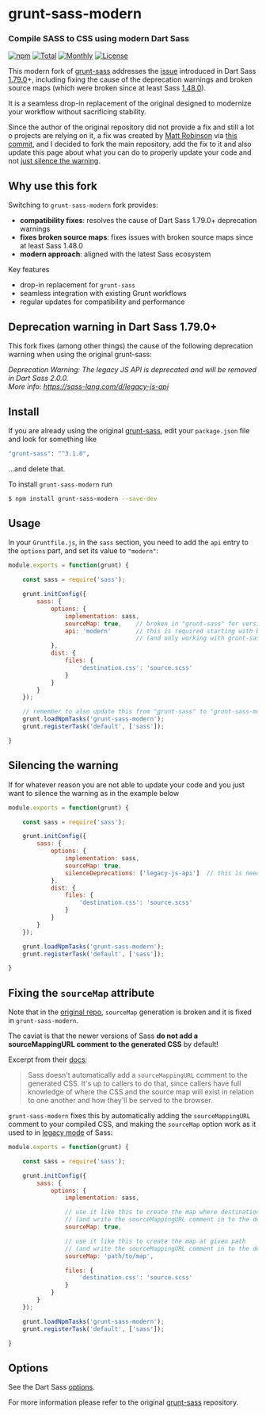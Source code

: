 # grunt-sass-modern

### Compile SASS to CSS using modern Dart Sass

[![npm](https://img.shields.io/npm/v/grunt-sass-modern.svg)](https://www.npmjs.com/package/grunt-sass-modern) [![Total](https://img.shields.io/npm/dt/grunt-sass-modern.svg)](https://www.npmjs.com/package/grunt-sass-modern) [![Monthly](https://img.shields.io/npm/dm/grunt-sass-modern.svg)](https://www.npmjs.com/package/grunt-sass-modern) [![License](https://img.shields.io/npm/l/grunt-sass-modern.svg)](https://github.com/stefangabos/grunt-sass-modern/blob/master/LICENSE.md)

This modern fork of [grunt-sass](https://github.com/sindresorhus/grunt-sass) addresses the [issue](https://github.com/sindresorhus/grunt-sass/issues/311) introduced in Dart Sass [1.79.0](https://github.com/sass/dart-sass/releases/tag/1.79.0)+, including fixing the cause of the deprecation warnings and broken source maps (which were broken since at least Sass [1.48.0](https://github.com/sass/dart-sass/releases/tag/1.48.0)).

It is a seamless drop-in replacement of the original designed to modernize your workflow without sacrificing stability.

Since the author of the original repository did not provide a fix and still a lot o projects are relying on it, a fix was created by [Matt Robinson](https://github.com/mattyrob) via [this commit](https://github.com/mattyrob/grunt-sass/commit/f6c3e356f70ce4a246bb5df250b0b7a1b7418ca9), and I decided to fork the main repository, add the fix to it and also update this page about what you can do to properly update your code and not [just silence the warning](https://sass-lang.com/documentation/breaking-changes/legacy-js-api/#silencing-warnings).


## Why use this fork

Switching to `grunt-sass-modern` fork provides:

- **compatibility fixes**: resolves the cause of Dart Sass 1.79.0+ deprecation warnings
- **fixes broken source maps**: fixes issues with broken source maps since at least Sass 1.48.0
- **modern approach**: aligned with the latest Sass ecosystem

Key features

- drop-in replacement for `grunt-sass`
- seamless integration with existing Grunt workflows
- regular updates for compatibility and performance

## Deprecation warning in Dart Sass 1.79.0+

This fork fixes (among other things) the cause of the following deprecation warning when using the original grunt-sass:

_Deprecation Warning: The legacy JS API is deprecated and will be removed in Dart Sass 2.0.0._<br>
_More info: https://sass-lang.com/d/legacy-js-api_

## Install

If you are already using the original [grunt-sass](https://github.com/sindresorhus/grunt-sass), edit your `package.json` file and look for something like

```bash
"grunt-sass": "^3.1.0",
```
...and delete that.

To install `grunt-sass-modern` run

```bash
$ npm install grunt-sass-modern --save-dev
```

## Usage

In your `Gruntfile.js`, in the `sass` section, you need to add the `api` entry to the `options` part, and set its value to `"modern"`:

```js
module.exports = function(grunt) {

    const sass = require('sass');

    grunt.initConfig({
        sass: {
            options: {
                implementation: sass,
                sourceMap: true,    // broken in "grunt-sass" for versions of SASS newer than 1.48.0
                api: 'modern'       // this is required starting with Dart-Sass 1.79.0
                                    // (and only working with grunt-sass-modern)
            },
            dist: {
                files: {
                    'destination.css': 'source.scss'
                }
            }
        }
    });

    // remember to also update this from "grunt-sass" to "grunt-sass-modern"!
    grunt.loadNpmTasks('grunt-sass-modern');
    grunt.registerTask('default', ['sass']);

}
```

## Silencing the warning

If for whatever reason you are not able to update your code and you just want to silence the warning as in the example below

```js
module.exports = function(grunt) {

    const sass = require('sass');

    grunt.initConfig({
        sass: {
            options: {
                implementation: sass,
                sourceMap: true,
                silenceDeprecations: ['legacy-js-api']	// this is needed in order to silence the deprecation warning
            },
            dist: {
                files: {
                    'destination.css': 'source.scss'
                }
            }
        }
    });

    grunt.loadNpmTasks('grunt-sass-modern');
    grunt.registerTask('default', ['sass']);

}
```

## Fixing the `sourceMap` attribute

Note that in the [original repo](https://github.com/sindresorhus/grunt-sass), `sourceMap` generation is broken and it is fixed in `grunt-sass-modern`.

The caviat is that the newer versions of Sass **do not add a sourceMappingURL comment to the generated CSS** by default!

Excerpt from their [docs](https://sass-lang.com/documentation/js-api/interfaces/options/#sourceMap):

> Sass doesn't automatically add a `sourceMappingURL` comment to the generated CSS. It's up to callers to do that, since callers have full knowledge of where the CSS and the source map will exist in relation to one another and how they'll be served to the browser.

`grunt-sass-modern` fixes this by automatically adding the `sourceMappingURL` comment to your compiled CSS, and making the `sourceMap` option work as it used to in [legacy mode](https://sass-lang.com/documentation/js-api/interfaces/legacysharedoptions/#sourceMap) of Sass:

```js
module.exports = function(grunt) {

    const sass = require('sass');

    grunt.initConfig({
        sass: {
            options: {
                implementation: sass,

                // use it like this to create the map where destination.css resides
                // (and write the sourceMappingURL comment in to the destination.css)
                sourceMap: true,

                // use it like this to create the map at given path
                // (and write the sourceMappingURL comment in to the destination.css)
                sourceMap: 'path/to/map',

                files: {
                    'destination.css': 'source.scss'
                }
            }
        }
    });

    grunt.loadNpmTasks('grunt-sass-modern');
    grunt.registerTask('default', ['sass']);

}
```

## Options

See the Dart Sass [options](https://sass-lang.com/documentation/js-api/interfaces/options/).

For more information please refer to the original [grunt-sass](https://github.com/sindresorhus/grunt-sass) repository.
